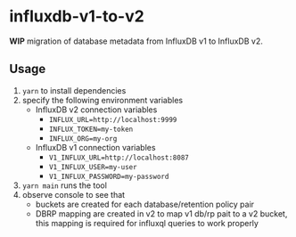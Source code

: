 # influxdb-v1-to-v2

**WIP** migration of database metadata from InfluxDB v1 to InfluxDB v2.

## Usage

1. `yarn` to install dependencies
2. specify the following environment variables
   - InfluxDB v2 connection variables
      - `INFLUX_URL=http://localhost:9999`
      - `INFLUX_TOKEN=my-token`
      - `INFLUX_ORG=my-org`
   - InfluxDB v1 connection variables
      - `V1_INFLUX_URL=http://localhost:8087`
      - `V1_INFLUX_USER=my-user`
      - `V1_INFLUX_PASSWORD=my-password`
3. `yarn main` runs the tool
4. observe console to see that
   - buckets are created for each database/retention policy pair
   - DBRP mapping are created in v2 to map v1 db/rp pait to a v2 bucket, this mapping is required for influxql queries to work properly

